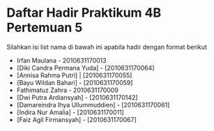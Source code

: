 # Daftar Hadir Praktikum 4B Pertemuan 5
Silahkan isi list nama di bawah ini apabila hadir dengan format berikut

- Irfan Maulana - 2010631170013
- [Diki Candra Permana Yuda] - [2010631170064]
- [Annisa Rahma Putri] | [2010631170055]
- [Bayu Wildan Bahari] - [2010631170059]
- Fathimatuz Zahra - 2010631170009
- [Dwi Putra Ardiansyah] - [2010631170142]
- [Damareindra Ihya Ullummuddien] - [2010631170061]
- [Indira Nur Amalia] - [2010631170011]
- [Faiz Agil Firmansyah] - [2010631170067]
